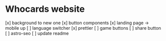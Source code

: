 # Whocards website

[x] background to new one
[x] button components
[x] landing page -> mobile up
[ ] language switcher
[x] prettier
[ ] game buttons
[ ] share button
[ ] astro-seo
[ ] update readme
